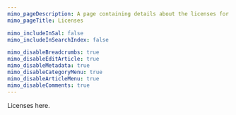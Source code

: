 ```yaml
---
mimo_pageDescription: A page containing details about the licenses for this blog.
mimo_pageTitle: Licenses

mimo_includeInSal: false
mimo_includeInSearchIndex: false

mimo_disableBreadcrumbs: true
mimo_disableEditArticle: true
mimo_disableMetadata: true
mimo_disableCategoryMenu: true
mimo_disableArticleMenu: true
mimo_disableComments: true
---
```


Licenses here.



